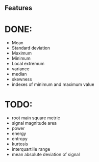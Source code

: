 ## Features

# DONE:

* Mean
* Standard deviation
* Maximum
* Minimum
* Local extremum
* variance
* median
* skewness
* indexes of minimum and maximum value


# TODO:

* root main square metric
* signal magnitude area
* power
* energy
* entropy
* kurtosis
* interquartille range
* mean absolute deviation of signal
